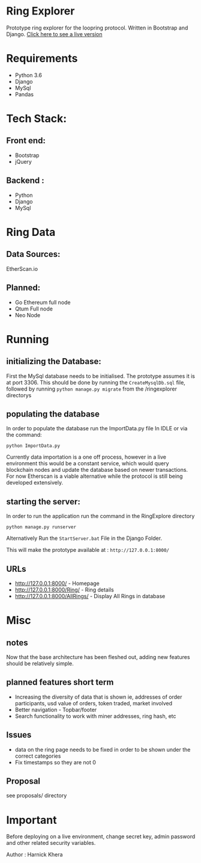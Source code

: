 # Ring Explorer

Prototype ring explorer for the loopring protocol. 
Written in Bootstrap and Django.
[Click here to see a live version](https://harnickkhera.com:8000)

# Requirements

* Python 3.6
* Django
* MySql
* Pandas

# Tech Stack:

## Front end:
* Bootstrap
* jQuery

## Backend :
* Python
* Django
* MySql

# Ring Data

## Data Sources:
EtherScan.io

## Planned:
* Go Ethereum full node
* Qtum Full node
* Neo Node

# Running

## initializing the Database:

First the MySql database needs to be initialised. The prototype assumes it is at port 3306. This should be done by running the ```CreateMysqlDb.sql``` file, followed by running ```python manage.py migrate``` from the /ringexplorer directorys

## populating the database

In order to populate the database run the ImportData.py file In IDLE or via the command:

```
python ImportData.py
```

Currently data importation is a one off process, however in a live environment this would be a constant service, which would query blockchain nodes and update the database based on newer transactions. For now Etherscan is a viable alternative while the protocol is still being developed extensively.

## starting the server:

In order to run the application run the command in the RingExplore directory
```
python manage.py runserver 
```

Alternatively Run the ```StartServer.bat``` File in the Django Folder.

This will make the prototype available at : ```http://127.0.0.1:8000/```

## URLs
* http://127.0.0.1:8000/ - Homepage
* http://127.0.0.1:8000/Ring/ - Ring details
* http://127.0.0.1:8000/AllRings/ - Display All Rings in database

# Misc

## notes

Now that the base architecture has been fleshed out, adding new features should be relatively simple.

## planned features short term

* Increasing the diversity of data that is shown ie, addresses of order participants, usd value of orders, token traded, market involved
* Better navigation - Topbar/footer
* Search functionality to work with miner addresses, ring hash, etc

## Issues

* data on the ring page needs to be fixed in order to be shown under the correct categories
* Fix timestamps so they are not 0

## Proposal

see proposals/ directory

# Important

Before deploying on a live environment, change secret key, admin password and other related security variables.

Author : Harnick Khera












